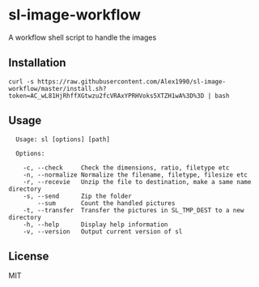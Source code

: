 # sl-image-workflow
A workflow shell script to handle the images

## Installation

```shell
curl -s https://raw.githubusercontent.com/Alex1990/sl-image-workflow/master/install.sh?token=AC_wL81HjRhffXGtwzu2fcVRAxYPRHVoks5XTZH1wA%3D%3D | bash
```

## Usage

```text
  Usage: sl [options] [path]

  Options:

    -c, --check     Check the dimensions, ratio, filetype etc
    -n, --normalize Normalize the filename, filetype, filesize etc
    -r, --recevie   Unzip the file to destination, make a same name directory
    -s, --send      Zip the folder
        --sum       Count the handled pictures
    -t, --transfer  Transfer the pictures in SL_TMP_DEST to a new directory
    -h, --help      Display help information
    -v, --version   Output current version of sl
```

## License

MIT
